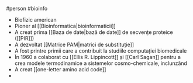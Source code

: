 #person #bioinfo
- Biofizic american
- Pioner al [[Bioinformatica|bioinformaticii]]
- A creat prima [[Baza de date|bază de date]] de secvențe proteice ([[PIR]]) 
- A dezvoltat [[Matrice PAM|matrici de substituție]]
- A fost printre primii care a contribuit la studiile computației biomedicale
- În 1960 a colaborat cu [[Ellis R. Lippincott]] și [[Carl Sagan]] pentru a crea modele termodinamice a sistemelor cosmo-chemicale, inclunzând 
- A creat [[one-letter amino acid code]]
- 
